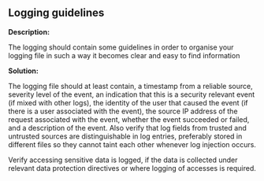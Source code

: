 
Logging guidelines
-------

**Description:**

The logging should contain some guidelines in order to organise your logging file in such 
a way it becomes clear and easy to find information


**Solution:**

The logging file should at least contain, a timestamp from a reliable source, severity 
level of the event, an indication that this is a security relevant event 
(if mixed with other logs), the identity of the user that caused the event 
(if there is a user associated with the event), the source IP address of the request 
associated with the event, whether the event succeeded or failed, and a 
description of the event. Also verify that log fields from trusted and untrusted sources 
are distinguishable in log entries, preferably stored in different files so they cannot
taint each other whenever log injection occurs.

Verify accessing sensitive data is logged, if the data is collected under relevant data protection 
directives or where logging of accesses is required.



